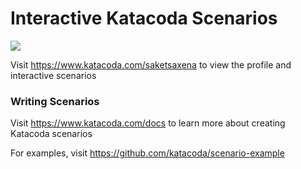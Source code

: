 # Interactive Katacoda Scenarios

[![](http://shields.katacoda.com/katacoda/saketsaxena/count.svg)](https://www.katacoda.com/saketsaxena "Get your profile on Katacoda.com")

Visit https://www.katacoda.com/saketsaxena to view the profile and interactive scenarios

### Writing Scenarios
Visit https://www.katacoda.com/docs to learn more about creating Katacoda scenarios

For examples, visit https://github.com/katacoda/scenario-example
